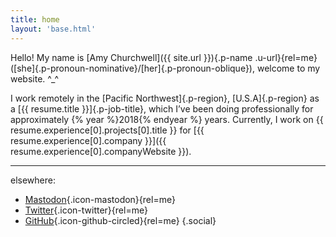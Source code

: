 ```yaml
---
title: home
layout: 'base.html'
---
```


Hello! My name is [Amy Churchwell]({{ site.url }}){.p-name .u-url}{rel=me} ([she]{.p-pronoun-nominative}/[her]{.p-pronoun-oblique}), welcome to my website. ^\_^

I work remotely in the [Pacific Northwest]{.p-region}, [U.S.A]{.p-region} as a [{{ resume.title }}]{.p-job-title}, which I’ve been doing professionally for approximately {% year %}2018{% endyear %} years. Currently, I work on {{ resume.experience[0].projects[0].title }} for [{{ resume.experience[0].company }}]({{ resume.experience[0].companyWebsite }}).

---

elsewhere:

-   [Mastodon](https://tech.lgbt/@amy){.icon-mastodon}{rel=me}
-   [Twitter](https://twitter.com/amychurchwell){.icon-twitter}{rel=me}
-   [GitHub](https://github.com/amychurchwell){.icon-github-circled}{rel=me}
    {.social}
